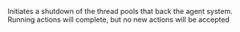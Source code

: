   Initiates a shutdown of the thread pools that back the agent
  system. Running actions will complete, but no new actions will be
  accepted